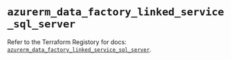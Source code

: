 # `azurerm_data_factory_linked_service_sql_server`

Refer to the Terraform Registory for docs: [`azurerm_data_factory_linked_service_sql_server`](https://registry.terraform.io/providers/hashicorp/azurerm/3.52.0/docs/resources/data_factory_linked_service_sql_server).
